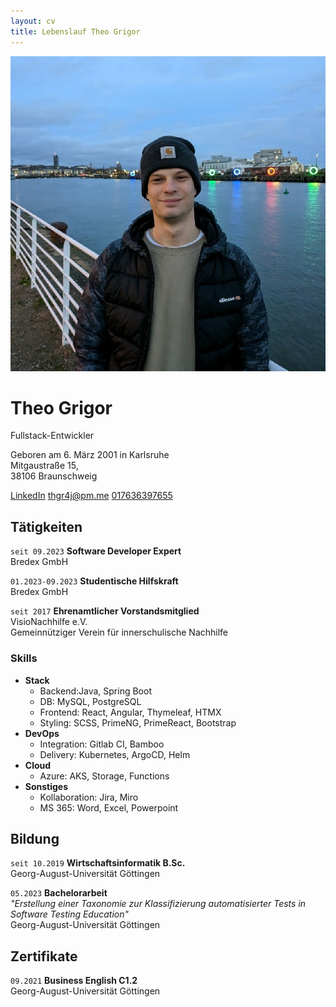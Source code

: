 ```yaml
---
layout: cv
title: Lebenslauf Theo Grigor
---
```

![Theo Grigor](/assets/me.jpeg)  
# Theo Grigor
Fullstack-Entwickler

Geboren am 6. März 2001 in Karlsruhe  
Mitgaustraße 15,  
38106 Braunschweig

<div id="webaddress">
    <a href="https://www.linkedin.com/in/theo-grigor-313167198">
    <i class="fa-brands fa-linkedin"></i>
    LinkedIn</a>
    <a href="mailto:thgr4j@pm.me">
    <i class="fa-regular fa-envelope"></i>
    thgr4j@pm.me</a>
    <a href="tel:+4917636397655">
    <i class="fa-solid fa-phone"></i>
    017636397655</a>
</div>

## Tätigkeiten

`seit 09.2023`
__Software Developer Expert__  
Bredex GmbH

`01.2023-09.2023`
__Studentische Hilfskraft__  
Bredex GmbH

`seit 2017`
__Ehrenamtlicher Vorstandsmitglied__  
VisioNachhilfe e.V.  
Gemeinnütziger Verein für innerschulische Nachhilfe

### Skills

- __Stack__
    - <span class="blue">Backend:</span>Java, Spring Boot
    - <span class="blue">DB:</span> MySQL, PostgreSQL
    - <span class="blue">Frontend:</span> React, Angular, Thymeleaf, HTMX
    - <span class="blue">Styling:</span> SCSS, PrimeNG, PrimeReact, Bootstrap
- __DevOps__
    - <span class="blue">Integration:</span> Gitlab CI, Bamboo
    - <span class="blue">Delivery:</span> Kubernetes, ArgoCD, Helm
- __Cloud__
    - <span class="blue">Azure:</span> AKS, Storage, Functions
- __Sonstiges__
    - <span class="blue">Kollaboration:</span> Jira, Miro
    - <span class="blue">MS 365:</span> Word, Excel, Powerpoint


## Bildung

`seit 10.2019`
__Wirtschaftsinformatik B.Sc.__  
Georg-August-Universität Göttingen

`05.2023`
__Bachelorarbeit__  
_"Erstellung einer Taxonomie zur Klassifizierung automatisierter Tests in Software Testing Education"_  
Georg-August-Universität Göttingen

## Zertifikate

`09.2021`
__Business English C1.2__  
Georg-August-Universität Göttingen

<!-- ### Footer

Last updated: Feb 2024 -->


